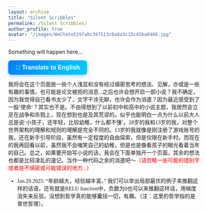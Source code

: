 ```yaml
---
layout: archive
title: "Silent Scribbles"
permalink: /Silent Scribbles/
author_profile: true
avatar: "/images/WeChate519fabc347513c0a8a3c15c45ba0466.jpg"
---
```


Something will happen here...

<button id="translateButton" 
        style="
        background: linear-gradient(135deg, #007BFF, #00D4FF);
        border: none;
        color: white;
        padding: 10px 20px;
        font-size: 16px;
        font-weight: bold;
        border-radius: 8px;
        cursor: pointer;
        transition: all 0.3s ease-in-out;
        box-shadow: 0 4px 8px rgba(0, 123, 255, 0.3);
        ">
    🔄 Translate to English
</button>

<div id="content">
    <span style="font-family: 'KaiTi';">
        我将会在这个页面放一些个人浅显和没有经过缜密思考的想法、见解，亦或是一些有趣的事情，也可能是论文被拒的消息...之后也许会想开启一部小说？我不确定，因为我觉得自己看书太少了，文字干涉无聊，也许会作为消遣？因为最近感受到了一股’使命‘？其实也不是。不由得想到了以前初中和高中的小说主题，我居然会立足在战争和杀戮上，现在想到也是及其荒谬的。似乎也能明白一点为什么以前大人总是说‘小孩子，还年轻，比较幼稚，什么都不懂’。28岁的我和13岁的我，对整个世界架构的理解和规则的理解是完全不同的。13岁的我就像是刚注册了游戏账号的我，还在新手引导阶段，虽然有一定程度的自由探索，但是仅限在新手村。而现在的我再回看以前，虽然我不会嗤笑自己的幼稚，但是也是像看孩子的眼光看着当年的自己。总之，如果要开始写小说的话，我会在下面单独开一个页面，其余的想法也都是比较凌乱的速记。当作一种代码之余的消遣吧～<span style="color: red;">（请忽略一些可能的错别字或者是不缜密或可能错误的地方...）</span>

 
- Jan.29.2025: “年龄越大，经验越丰富。” 我们可以举出局部最优的例子来推翻这样的话语，还有就是RELU function中，负数为0也可以来推翻这样话，用梯度消失来反驳。没想到哲学真的能够囊括一切，有趣。（注：这里的哲学指的是普世哲理）。
    </span>
</div>

<script>
document.addEventListener("DOMContentLoaded", function() {
    let translateButton = document.getElementById("translateButton");
    let contentElement = document.getElementById("content");
    let originalText = contentElement.innerText; // Save original text
    let isTranslated = false;

    translateButton.addEventListener("click", async function() {
        if (!isTranslated) {
            let url = `https://translate.googleapis.com/translate_a/single?client=gtx&sl=zh-CN&tl=en&dt=t&q=${encodeURIComponent(originalText)}`;
            
            try {
                let response = await fetch(url);
                let data = await response.json();
                contentElement.innerText = data[0].map(item => item[0]).join(""); 
                translateButton.innerText = "🔄 Back to Chinese";
                isTranslated = true;
            } catch (error) {
                console.error("Translation failed:", error);
            }
        } else {
            contentElement.innerText = originalText;
            translateButton.innerText = "🔄 Translate to English";
            isTranslated = false;
        }
    });
});
</script>


<section id="comments">
  <script src="https://utteranc.es/client.js"
          repo="RuohanLixyf/RuohanLixyf.github.io"
          issue-term="pathname"
          theme="github-light"
          crossorigin="anonymous"
          async>
  </script>
</section>
